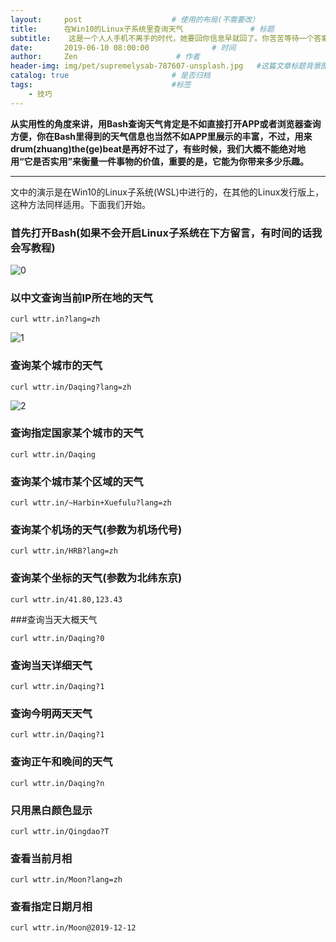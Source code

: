 ```yaml
---
layout:     post                    # 使用的布局(不需要改）
title:      在Win10的Linux子系统里查询天气               # 标题
subtitle:    这是一个人人手机不离手的时代，她要回你信息早就回了。你苦苦等待一个答案，殊不知，不回复已经是答案了———来自《鲁迅没说过的心里话》  #副标题
date:       2019-06-10 08:00:00              # 时间
author:     Zen                      # 作者
header-img: img/pet/supremelysab-787607-unsplash.jpg   #这篇文章标题背景图片
catalog: true                       # 是否归档
tags:                               #标签
    - 技巧
---
```


**从实用性的角度来讲，用Bash查询天气肯定是不如直接打开APP或者浏览器查询方便，你在Bash里得到的天气信息也当然不如APP里展示的丰富，不过，用来drum(zhuang)the(ge)beat是再好不过了，有些时候，我们大概不能绝对地用“它是否实用”来衡量一件事物的价值，重要的是，它能为你带来多少乐趣。**

----

文中的演示是在Win10的Linux子系统(WSL)中进行的，在其他的Linux发行版上，这种方法同样适用。下面我们开始。

### 首先打开Bash(如果不会开启Linux子系统在下方留言，有时间的话我会写教程)

![0](https://raw.githubusercontent.com/zhangyiming748/zhangyiming748.github.io/master/img/searchweather/0.webp)

### 以中文查询当前IP所在地的天气

`curl wttr.in?lang=zh`

![1](https://raw.githubusercontent.com/zhangyiming748/zhangyiming748.github.io/master/img/searchweather/1.webp)

### 查询某个城市的天气

`curl wttr.in/Daqing?lang=zh`

![2](https://raw.githubusercontent.com/zhangyiming748/zhangyiming748.github.io/master/img/searchweather/2.webp)

### 查询指定国家某个城市的天气

`curl wttr.in/Daqing`

### 查询某个城市某个区域的天气

`curl wttr.in/~Harbin+Xuefulu?lang=zh`

### 查询某个机场的天气(参数为机场代号)

`curl wttr.in/HRB?lang=zh`

### 查询某个坐标的天气(参数为北纬东京)

`curl wttr.in/41.80,123.43`

###查询当天大概天气

`curl wttr.in/Daqing?0`

### 查询当天详细天气

`curl wttr.in/Daqing?1`

### 查询今明两天天气

`curl wttr.in/Daqing?1`

### 查询正午和晚间的天气

`curl wttr.in/Daqing?n`

### 只用黑白颜色显示

`curl wttr.in/Qingdao?T`

### 查看当前月相

`curl wttr.in/Moon?lang=zh`

### 查看指定日期月相

`curl wttr.in/Moon@2019-12-12`
